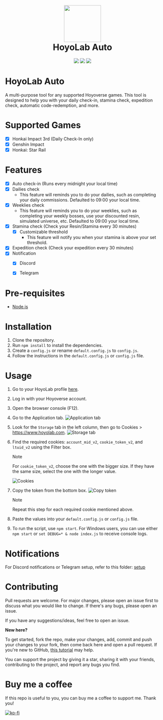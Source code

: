 <h1 align="center">
    <img width="120" height="120" src="https://i.ibb.co/nRqTkXv/image.png" alt=""><br>
    HoyoLab Auto
</h1>

<p align="center">
   <img src="https://img.shields.io/badge/NodeJS-20.2.0-green">
   <img src="https://img.shields.io/github/license/torikushiii/hoyolab-auto">
   <img src="https://img.shields.io/github/stars/torikushiii/hoyolab-auto">
</p>

# HoyoLab Auto

A multi-purpose tool for any supported Hoyoverse games. This tool is designed to help you with your daily check-in, stamina check, expedition check, automatic code-redemption, and more.

# Supported Games
- [x] Honkai Impact 3rd (Daily Check-In only)
- [x] Genshin Impact
- [x] Honkai: Star Rail

# Features
- [x] Auto check-in (Runs every midnight your local time)
- [x] Dailies check
    - This feature will reminds you to do your dailies, such as completing your daily commissions. Defaulted to 09:00 your local time.
- [x] Weeklies check
    - This feature will reminds you to do your weeklies, such as completing your weekly bosses, use your discounted resin, simulated universe, etc. Defaulted to 09:00 your local time.
- [x] Stamina check (Check your Resin/Stamina every 30 minutes)
    - [x] Customizable threshold
        - This feature will notify you when your stamina is above your set threshold.
- [x] Expedition check (Check your expedition every 30 minutes)
- [x] Notification
    - [x] Discord
    - [x] Telegram


# Pre-requisites
- [Node.js](https://nodejs.org/en/)

# Installation
1. Clone the repository.
2. Run `npm install` to install the dependencies.
3. Create a `config.js` or rename `default.config.js` to `config.js`.
4. Follow the instructions in the `default.config.js` or `config.js` file.

# Usage
1. Go to your HoyoLab profile [here](https://www.hoyolab.com/accountCenter/postList).
2. Log in with your Hoyoverse account.
3. Open the browser console (F12).
4. Go to the Application tab.
   ![Application tab](https://github.com/torikushiii/starrail-auto/assets/21153445/b7b9d211-beda-4c54-98b8-e293b6f130a8)
5. Look for the `Storage` tab in the left column, then go to Cookies > https://www.hoyolab.com.
   ![Storage tab](https://github.com/torikushiii/starrail-auto/assets/21153445/a67fe81c-1945-49c2-9d0f-fa971f22a904)
6. Find the required cookies: `account_mid_v2`, `cookie_token_v2`, and `ltuid_v2` using the Filter box.
   > [!NOTE]
   > For `cookie_token_v2`, choose the one with the bigger size. If they have the same size, select the one with the longer value.
   
   ![Cookies](https://github.com/torikushiii/starrail-auto/assets/21153445/692447ab-0925-4a27-8861-6c10c5410520)
7. Copy the token from the bottom box.
   ![Copy token](https://github.com/torikushiii/starrail-auto/assets/21153445/a24060a5-7195-4a3e-866f-9f2be17d3c8b)
   > [!NOTE]
   > Repeat this step for each required cookie mentioned above.
   
8. Paste the values into your `default.config.js` or `config.js` file.
9. To run the script, use `npm start`. For Windows users, you can use either `npm start` or `set DEBUG=* & node index.js` to receive console logs.

# Notifications
For Discord notifications or Telegram setup, refer to this folder: [setup](https://github.com/torikushiii/hoyolab-auto/tree/main/setup)

# Contributing
Pull requests are welcome. For major changes, please open an issue first to discuss what you would like to change. If there's any bugs, please open an issue.

If you have any suggestions/ideas, feel free to open an issue.

**New here?**

To get started, fork the repo, make your changes, add, commit and push your changes to your fork, then come back here and open a pull request. If you're new to GitHub, [this tutorial](https://www.freecodecamp.org/news/how-to-make-your-first-pull-request-on-github-3#let-s-make-our-first-pull-request-) may help.

You can support the project by giving it a star, sharing it with your friends, contributing to the project, and report any bugs you find.

# Buy me a coffee
If this repo is useful to you, you can buy me a coffee to support me. Thank you!

[![ko-fi](https://ko-fi.com/img/githubbutton_sm.svg)](https://ko-fi.com/torikushiii)

